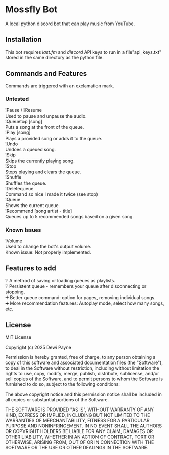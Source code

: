 # Mossfly Bot

A local python discord bot that can play music from YouTube.

## Installation
This bot requires *last.fm* and *discord* API keys to run in a file"api_keys.txt" stored in the same directory as the python file.



## Commands and Features
Commands are triggered with an exclamation mark.   
### Untested
❕Pause / ❕Resume    
Used to pause and unpause the audio.    
❕Queuetop [song]    
Puts a song at the front of the queue.        
❕Play [song]      
Plays a provided song or adds it to the queue.     
❕Undo     
Undoes a queued song.      
❕Skip    
Skips the currently playing song.      
❕Stop      
Stops playing and clears the queue.      
❕Shuffle      
Shuffles the queue.     
❕Deletequeue       
Command so nice I made it twice (see stop)     
❕Queue     
Shows the current queue.    
❕Recommend [song artist - title]        
Queues up to 5 recommended songs based on a given song.      

### Known Issues
❕Volume    
Used to change the bot's output volume.    
Known issue: Not properly implemented.      

## Features to add
❔ A method of saving or loading queues as playlists.    
❔ Persistent queue - remembers your queue after disconnecting or stopping.       
➕ Better queue command: option for pages, removing individual songs.     
➕ More recommendation features: Autoplay mode, select how many songs, etc.    


## License
MIT License

Copyright (c) 2025 Dewi Payne

Permission is hereby granted, free of charge, to any person obtaining a copy
of this software and associated documentation files (the "Software"), to deal
in the Software without restriction, including without limitation the rights
to use, copy, modify, merge, publish, distribute, sublicense, and/or sell
copies of the Software, and to permit persons to whom the Software is
furnished to do so, subject to the following conditions:

The above copyright notice and this permission notice shall be included in all
copies or substantial portions of the Software.

THE SOFTWARE IS PROVIDED "AS IS", WITHOUT WARRANTY OF ANY KIND, EXPRESS OR
IMPLIED, INCLUDING BUT NOT LIMITED TO THE WARRANTIES OF MERCHANTABILITY,
FITNESS FOR A PARTICULAR PURPOSE AND NONINFRINGEMENT. IN NO EVENT SHALL THE
AUTHORS OR COPYRIGHT HOLDERS BE LIABLE FOR ANY CLAIM, DAMAGES OR OTHER
LIABILITY, WHETHER IN AN ACTION OF CONTRACT, TORT OR OTHERWISE, ARISING FROM,
OUT OF OR IN CONNECTION WITH THE SOFTWARE OR THE USE OR OTHER DEALINGS IN THE
SOFTWARE.
